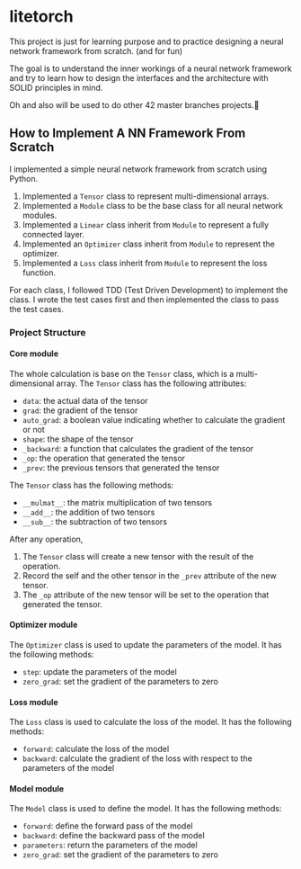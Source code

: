 # litetorch

This project is just for learning purpose and to practice designing a neural network framework from scratch. (and for fun)

The goal is to understand the inner workings of a neural network framework and try to learn how to design the interfaces and the architecture with SOLID principles in mind.

Oh and also will be used to do other 42 master branches projects.🐒

## How to Implement A NN Framework From Scratch

I implemented a simple neural network framework from scratch using Python.
1. Implemented a `Tensor` class to represent multi-dimensional arrays.
2. Implemented a `Module` class to be the base class for all neural network modules.
3. Implemented a `Linear` class inherit from `Module` to represent a fully connected layer.
5. Implemented an `Optimizer` class inherit from `Module` to represent the optimizer.
4. Implemented a `Loss` class inherit from `Module` to represent the loss function.

For each class, I followed TDD (Test Driven Development) to implement the class. I wrote the test cases first and then implemented the class to pass the test cases.


### Project Structure

#### Core module

The whole calculation is base on the `Tensor` class, which is a multi-dimensional array. The `Tensor` class has the following attributes:
- `data`: the actual data of the tensor
- `grad`: the gradient of the tensor
- `auto_grad`: a boolean value indicating whether to calculate the gradient or not
- `shape`: the shape of the tensor
- `_backward`: a function that calculates the gradient of the tensor
- `_op`: the operation that generated the tensor
- `_prev`: the previous tensors that generated the tensor

The `Tensor` class has the following methods:
- `__mulmat__`: the matrix multiplication of two tensors
- `__add__`: the addition of two tensors
- `__sub__`: the subtraction of two tensors

After any operation,
1. The `Tensor` class will create a new tensor with the result of the operation.
2. Record the self and the other tensor in the `_prev` attribute of the new tensor.
3. The `_op` attribute of the new tensor will be set to the operation that generated the tensor.

#### Optimizer module
The `Optimizer` class is used to update the parameters of the model. It has the following methods:
- `step`: update the parameters of the model
- `zero_grad`: set the gradient of the parameters to zero

#### Loss module
The `Loss` class is used to calculate the loss of the model. It has the following methods:
- `forward`: calculate the loss of the model
- `backward`: calculate the gradient of the loss with respect to the parameters of the model

#### Model module
The `Model` class is used to define the model. It has the following methods:
- `forward`: define the forward pass of the model
- `backward`: define the backward pass of the model
- `parameters`: return the parameters of the model
- `zero_grad`: set the gradient of the parameters to zero

